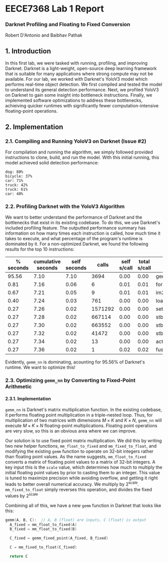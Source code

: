 # EECE7368 Lab 1 Report

### Darknet Profiling and Floating to Fixed Conversion

Robert D'Antonio and Baibhav Pathak

## 1. Introduction

In this first lab, we were tasked with running, profiling, and improving Darknet. Darknet is a light-weight, open-source deep learning framework that is suitable for many applications where strong compute may not be available. For our lab, we worked with Darknet's YoloV3 model which performs real-time object detection. We first compiled and tested the model to understand its general detection performance. Next, we profiled YoloV3 on Darknet to gain some insight into bottleneck instructions. Finally, we implemented software optimizations to address these bottlenecks, achieiving quicker runtimes with significantly fewer computation-intensive floating-point operations. 

## 2. Implementation

### 2.1. Compiling and Running YoloV3 on Darknet (Issue #2)

For compilation and running the algorithm, we simply followed provided instructions to clone, build, and run the model. With this initial running, this model achieved solid detection performance:

```
dog: 80%    
bicycle: 37%    
car: 71%    
truck: 42%    
truck: 61%    
car: 40%  
```

### 2.2. Profiling Darknet with the YoloV3 Algorithm

We want to better understand the performance of Darknet and the bottlenecks that exist in its existing codebase. To do this, we use Darknet's included profiling feature. The outputted performance summary has information on how many times each instruction is called, how much time it takes to execute, and what percentage of the program's runtime is dominated by it. For a non-optimized Darknet, we found the following results for the top 10 instructions:

|   % seconds   | cumulative seconds | self seconds  | calls   | self s/call | total s/call | name                                     |
|-------|------------|-------|---------|--------|-------|------------------------------------------|
| 95.56 | 7.10       | 7.10  | 3694    | 0.00   | 0.00  | gemm_nn                                  |
|  0.81 | 7.16       | 0.06  | 6       | 0.01   | 0.01  | forward_maxpool_layer_avx               |
|  0.67 | 7.21       | 0.05  | 9       | 0.01   | 0.01  | im2col_cpu_ext                          |
|  0.40 | 7.24       | 0.03  | 761     | 0.00   | 0.00  | load_image_stb                          |
|  0.27 | 7.26       | 0.02  | 1571292 | 0.00   | 0.00  | set_pixel                                |
|  0.27 | 7.28       | 0.02  | 667114  | 0.00   | 0.00  | stbiw__jpg_writeBits                    |
|  0.27 | 7.30       | 0.02  | 663552  | 0.00   | 0.00  | stbiw__jpg_DCT                          |
|  0.27 | 7.32       | 0.02  | 41472   | 0.00   | 0.00  | stbiw__jpg_processDU                    |
|  0.27 | 7.34       | 0.02  | 13      | 0.00   | 0.00  | activate_array_cpu_custom                |
|  0.27 | 7.36       | 0.02  | 1       | 0.02   | 0.02  | fuse_conv_batchnorm                      |

Evidently, `gemm_nn` is dominating, acounting for 95.56% of Darknet's runtime. We want to optimize this!

### 2.3. Optimizing `gemm_nn` by Converting to Fixed-Point Arithmetic

#### 2.3.1. Implementation

`gemm_nn` is Darknet's matrix multiplication function. In the existing codebase, it performs floating point multiplication in a triple-nested loop. Thus, for multiplication of two matrices with dimensions $M \times K$ and $K \times N$, `gemm_nn` will execute $M \times K \times N$ floating-point multiplications. Floating point operations are very slow, so this is an obvious area where we can improve. 

Our solution is to use fixed point matrix multiplication. We did this by writing two new helper functions, `mm_float_to_fixed` and `mm_fixed_to_float`, and modifying the existing `gemm` function to operate on 32-bit integers rather than floating point values. As the name suggests, `mm_float_to_fixed` converts a matrix of floating point values to a matrix of 32-bit integers. A key input this is the `scale` value, which determines how much to multiply the initial floating point values by prior to casting them to an integer. This value is tuned to maximize precision while avoiding overflow, and getting it right leads to better overall numerical accuracy. We multiply by $2^\text{scale}$. `mm_fixed_to_float` simply reverses this operation, and divides the fixed values by $2^\text{scale}$

Combining all of this, we have a new `gemm` function in Darknet that looks like this:

```c
gemm(A, B, C):  // A, B (float) are inputs, C (float) is output
  A_fixed = mm_float_to_fixed(A)
  B_fixed = mm_float_to_fixed(B)

  C_fixed = gemm_fixed_point(A_fixed, B_fixed)

  C = mm_fixed_to_float(C_fixed)

  return C
```




